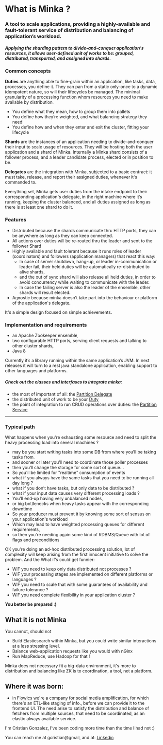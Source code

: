 # **What is Minka ?**

### A tool to scale applications, providing a highly-available and fault-tolerant  service of distribution and balancing of application’s workload.

##### Applying the sharding pattern to divide-and-conquer application's resources, it allows user-defined unit of works to be: grouped, distributed, transported, and assigned into shards.

### Common concepts

**Duties** are anything able to fine-grain within an application, like tasks, data, processes, you define it.
They can pan from a static only-once to a dynamic idempotent nature, so will their lifecycles be managed.
The minimal granularity of a processing function whom resources you need to make available by distribution.

 - You define what they mean, how to group them into pallets
 - You define how they’re weighted, and what balancing strategy they need
 - You define how and when they enter and exit the cluster, fitting your lifecycle

**Shards** are the instances of an application needing to divide-and-conquer their input to scale usage of resources. They will be hosting both the user application and a shard of Minka. Internally a Minka shard consists of a follower process, and a leader candidate process, elected or in position to be.

**Delegates** are the integration with Minka, subjected to a basic contract: it must take, release, and report their assigned duties, whenever it's commanded to.

Everything set, Minka gets user duties from the intake endpoint to their corresponding application's delegate, in the right machine where it’s running, keeping the cluster balanced, and all duties assigned as long as there is at least one shard to do it.

### Features
- Distributed because the shards communicate thru HTTP ports, they can be anywhere as long as they can keep connected.
 - All actions over duties will be re-routed thru the leader and sent to the follower Shard 
- Highly available and fault tolerant because it runs roles of leader (coordinators) and followers (application managers) that react this way:
  - In case of server shutdown, hang-up, or leader in-communication or leader fail, their held duties will be automatically re-distributed to alive shards,
  - and the out of sync shard will also release all held duties, in order to avoid concurrency while waiting to communicate with the leader.
  - In case the failing server is also the leader of the ensemble, other shards will result elected.
- Agnostic because minka doesn’t take part into the behaviour or platform of the application's delegate.

It's a simple design focused on simple achievements.

### Implementation and requirements
- an Apache Zookeeper ensemble,
- two configurable HTTP ports, serving client requests and talking to other cluster shards,
- Java 8

Currently it’s a library running within the same application’s JVM.
In next releases it will turn to a rest java standalone application, enabling support to other languages and platforms.

##### Check out the classes and interfases to integrate minka:
 - the most of important of all: the [Partition Delegate](https://github.com/gcristian/minka/blob/master/server/src/main/java/io/tilt/minka/api/PartitionDelegate.java)
 - the distributed unit of work to be your [Duty](https://github.com/gcristian/minka/blob/master/server/src/main/java/io/tilt/minka/api/PlainDuty.java)
 - the point of integration to run CRUD operations over duties: the [Partition Service](https://github.com/gcristian/minka/blob/master/server/src/main/java/io/tilt/minka/api/PartitionService.java)

---

### Typical path 

What happens when you're exhausting some resource and need to split the heavy processing load into several machines ?

 - may be you start writing tasks into some DB from where you’ll be taking tasks from.
 - and sooner or later you'll need to coordinate those poller processes
 - then you'll change the storage for some sort of queue…
  - So you'll be limited for "realtime" consumption of events
 - what if you always have the same tasks that you need to be running all day long ?
 - what if you don’t have tasks, but only data to be distributed ?
 - what if your input data causes very different processing loads ?
  - You’ll end-up having very unbalanced nodes, 
  - or big bottlenecks when heavy tasks appear with the corresponding downtime
 -  So your producer must prevent it by knowing some sort of sensus on your application's workload
 - Which may lead to have weighted processing queues for different requirements, 
 - so then you're needing again some kind of RDBMS/Queue with lot of flags and preconditions

OK you're doing an ad-hoc distributed processing solution, lot of complexity will keep arising from the first innocent initiative to solve the problem. And the What if’s could get funnier:

 - WIF you need to keep only data distributed not processes ?
 - WIF your processing stages are implemented on different platforms or languages ?
 - WIF you need to scale that with some guarantees of availability and failure tolerance ?
 - WIF you need complete flexibility in your application cluster ?

**You better be prepared :)**

## What it is not Minka

You cannot, should not

- Build Elasticsearch within Minka, but you could write similar interactions at a less stressing level.
- Balance web-application requests like you would with nGinx
- Run MapReduce, use Hadoop for that !

Minka does not necessary fit a big-data environment, it's more to distribution and balancing like ZK is to coordination, a tool, not a platform.

## Where it was born:

- in [Flowics]() we're a company for social media amplification, for which there's an ETL-like staging of info., before we can provide it to the frontend UI. The need arise to satisfy the distribution and balance of fetchers from multiple sources, that need to be coordinated, as an elastic always available service.
 
I'm Cristian Gonzalez, I've been coding more time than the time I had not :) 

You can reach me at gcristian@gmail, and at: [Linkedin](https://www.linkedin.com/in/gcristian)
